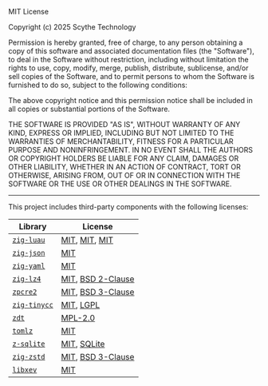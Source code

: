 MIT License

Copyright (c) 2025 Scythe Technology

Permission is hereby granted, free of charge, to any person obtaining a copy
of this software and associated documentation files (the "Software"), to deal
in the Software without restriction, including without limitation the rights
to use, copy, modify, merge, publish, distribute, sublicense, and/or sell
copies of the Software, and to permit persons to whom the Software is
furnished to do so, subject to the following conditions:

The above copyright notice and this permission notice shall be included in all
copies or substantial portions of the Software.

THE SOFTWARE IS PROVIDED "AS IS", WITHOUT WARRANTY OF ANY KIND, EXPRESS OR
IMPLIED, INCLUDING BUT NOT LIMITED TO THE WARRANTIES OF MERCHANTABILITY,
FITNESS FOR A PARTICULAR PURPOSE AND NONINFRINGEMENT. IN NO EVENT SHALL THE
AUTHORS OR COPYRIGHT HOLDERS BE LIABLE FOR ANY CLAIM, DAMAGES OR OTHER
LIABILITY, WHETHER IN AN ACTION OF CONTRACT, TORT OR OTHERWISE, ARISING FROM,
OUT OF OR IN CONNECTION WITH THE SOFTWARE OR THE USE OR OTHER DEALINGS IN THE
SOFTWARE.

---

This project includes third-party components with the following licenses:

| Library | License |
|---------|---------|
| [`zig-luau`](https://github.com/Scythe-Technology/zig-luau) | [MIT](https://github.com/Scythe-Technology/zig-luau/blob/master/license), [MIT](https://github.com/luau-lang/luau/blob/master/LICENSE.txt), [MIT](https://github.com/luau-lang/luau/blob/master/lua_LICENSE.txt) |
| [`zig-json`](https://github.com/Scythe-Technology/zig-json) | [MIT](https://github.com/Scythe-Technology/zig-json/blob/master/LICENSE) |
| [`zig-yaml`](https://github.com/kubkon/zig-yaml) | [MIT](https://github.com/kubkon/zig-yaml/blob/main/LICENSE) |
| [`zig-lz4`](https://github.com/SnorlaxAssist/zig-lz4) | [MIT](https://github.com/SnorlaxAssist/zig-lz4/blob/master/LICENSE), [BSD 2-Clause](https://github.com/lz4/lz4/blob/dev/LICENSE) |
| [`zpcre2`](https://github.com/Scythe-Technology/zpcre2) | [MIT](https://github.com/Scythe-Technology/zpcre2/blob/master/LICENSE), [BSD 3-Clause](https://github.com/Scythe-Technology/zpcre2/blob/master/PCRE2-LICENCE.md) |
| [`zig-tinycc`](https://github.com/Scythe-Technology/zig-tinycc) | [MIT](https://github.com/Scythe-Technology/zffi/blob/master/LICENSE), [LGPL](https://github.com/TinyCC/tinycc/blob/mob/COPYING) |
| [`zdt`](https://github.com/FObersteiner/zdt) | [MPL-2.0](https://github.com/FObersteiner/zdt/blob/master/LICENSE)|
| [`tomlz`](https://github.com/mattyhall/tomlz) | [MIT](https://github.com/mattyhall/tomlz/blob/main/LICENCE) |
| [`z-sqlite`](https://github.com/Scythe-Technology/z-sqlite) | [MIT](https://github.com/Scythe-Technology/z-sqlite/blob/master/LICENSE), [SQLite](https://sqlite.org/copyright.html) |
| [`zig-zstd`](https://github.com/Scythe-Technology/zig-zstd) | [MIT](https://github.com/Scythe-Technology/zig-zstd/blob/master/LICENSE), [BSD 3-Clause](https://github.com/facebook/zstd/blob/dev/LICENSE) |
| [`libxev`](https://github.com/Scythe-Technology/libxev) | [MIT](https://github.com/Scythe-Technology/libxev/blob/main/LICENSE) |

